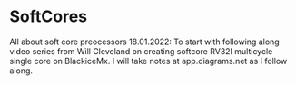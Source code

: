 # SoftCores
All about soft core preocessors
18.01.2022: 
To start with following along video series from Will Cleveland on creating softcore RV32I multicycle single core on BlackiceMx. 
I will take notes at app.diagrams.net as I follow along.
